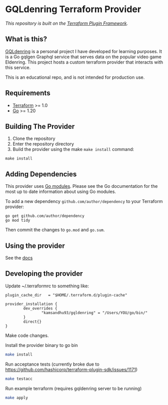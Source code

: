 # GQLdenring Terraform Provider
_This repository is built on the [Terraform Plugin Framework](https://github.com/hashicorp/terraform-plugin-framework)._

## What is this?

[GQLdenring](https://github.com/kamsandhu93/gqldenring) is a personal project I have developed for learning purposes. It 
is a Go gqlgen Graphql service that serves data on the popular video game Eldenring. This project hosts a custom terraform provider
that interacts with this service. 

This is an educational repo, and is not intended for production use. 

## Requirements

- [Terraform](https://www.terraform.io/downloads.html) >= 1.0
- [Go](https://golang.org/doc/install) >= 1.20

## Building The Provider

1. Clone the repository
1. Enter the repository directory
1. Build the provider using the make `make install` command:

```shell
make install
```

## Adding Dependencies

This provider uses [Go modules](https://github.com/golang/go/wiki/Modules).
Please see the Go documentation for the most up to date information about using Go modules.

To add a new dependency `github.com/author/dependency` to your Terraform provider:

```shell
go get github.com/author/dependency
go mod tidy
```

Then commit the changes to `go.mod` and `go.sum`.

## Using the provider

See the [docs](docs/index.md)


## Developing the provider 
Update ~/.terraformrc to something like:

```text
plugin_cache_dir   = "$HOME/.terraform.d/plugin-cache"

provider_installation {
        dev_overrides {
                "kamsandhu93/gqldenring" = "/Users/YOU/go/bin/"
        }
        direct{}
}
```

Make code changes.

Install the provider binary to go bin  
```bash
make install
```

Run acceptance tests (currently broke due to https://github.com/hashicorp/terraform-plugin-sdk/issues/1171)
```bash
make testacc
```

Run example terraform (requires gqldenring server to be running)
```bash
make apply
```

